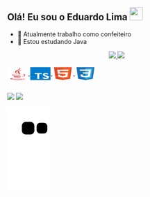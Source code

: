 ## Olá! Eu sou o Eduardo Lima <img src="https://raw.githubusercontent.com/MartinHeinz/MartinHeinz/master/wave.gif" width="30px" height="30px" />

- 🔭 Atualmente trabalho como confeiteiro
- 🌱 Estou estudando Java

<div align="center">
  <a href="https://github.com/EduRKL">
  <img height="180em" src="https://github-readme-stats.vercel.app/api?username=EduRKL&show_icons=true&theme=merko&include_all_commits=true&count_private=true"/>
  <img height="180em" src="https://github-readme-stats.vercel.app/api/top-langs/?username=EduRKL&layout=compact&langs_count=7&theme=merko"/>
</div>

<div style="display: inline_block"><br>
  <img align="center" alt="Edu-Java" height="30" width="48" src="https://raw.githubusercontent.com/devicons/devicon/master/icons/java/java-plain.svg">
  <img align="center" alt="Edu-Ts" height="30" width="48" src="https://raw.githubusercontent.com/devicons/devicon/master/icons/typescript/typescript-plain.svg">
  <img align="center" alt="Edu-HTML" height="30" width="48" src="https://raw.githubusercontent.com/devicons/devicon/master/icons/html5/html5-original.svg">
  <img align="center" alt="Edu-CSS" height="30" width="48" src="https://raw.githubusercontent.com/devicons/devicon/master/icons/css3/css3-original.svg">
  
  
  ##
 
<div> 
  <a href = "mailto:edulima282@gmail.com"><img src="https://img.shields.io/badge/Gmail-D14836?style=for-the-badge&logo=gmail&logoColor=white"></a>
  <a href="https://www.linkedin.com/in/eduardorkl" target="_blank"><img src="https://img.shields.io/badge/-LinkedIn-%230077B5?style=for-the-badge&logo=linkedin&logoColor=white" target="_blank"></a> 
  
   ![Snake animation](https://github.com/EduRKL/EduRKL/blob/output/github-contribution-grid-snake.svg)
</div>
